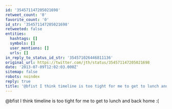 ```yaml
---
id: '354571147205021698'
retweet_count: '0'
favorite_count: '0'
id_str: '354571147205021698'
retweeted: false
entities:
  hashtags: []
  symbols: []
  user_mentions: []
  urls: []
in_reply_to_status_id_str: '354571026446811136'
original_url: https://twitter.com/jth/status/354571147205021698
date: '2013-07-09T12:02:03.000Z'
sitemap: false
robots: noindex
reply: true
title: '@bfist I think timeline is too tight for me to get to lunch and back home :('
---
```


@bfist I think timeline is too tight for me to get to lunch and back home :(